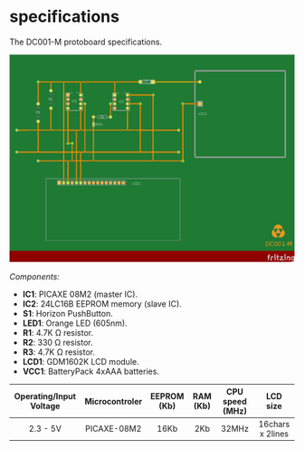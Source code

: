 # specifications
The DC001-M protoboard specifications.

![dc001-m protoboard.](./dc001-m_small.png)

_Components:_
+ **IC1**: PICAXE 08M2 (master IC).
+ **IC2**: 24LC16B EEPROM memory (slave IC).
+ **S1**: Horizon PushButton.
+ **LED1**: Orange LED (605nm).
+ **R1**: 4.7K Ω resistor.
+ **R2**: 330 Ω resistor.
+ **R3**: 4.7K Ω resistor.
+ **LCD1**: GDM1602K LCD module.
+ **VCC1**: BatteryPack 4xAAA batteries.

| **Operating/Input Voltage** | **Microcontroler** | **EEPROM (Kb)** | **RAM (Kb)** | **CPU speed (MHz)** | **LCD size**          |
|:---------------------------:|:------------------:|:---------------:|:------------:|:-------------------:|:---------------------:|
| 2.3 - 5V                    | PICAXE-08M2        | 16Kb            | 2Kb          | 32MHz               | 16chars x 2lines       |
